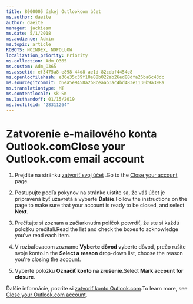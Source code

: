 ```yaml
---
title: 8000005 úzkej Outlookcom účet
ms.author: daeite
author: daeite
manager: jackiesm
ms.date: 5/1/2018
ms.audience: Admin
ms.topic: article
ROBOTS: NOINDEX, NOFOLLOW
localization_priority: Priority
ms.collection: Adm_O365
ms.custom: Adm_O365
ms.assetid: ef3475a8-e898-44d8-ae1d-82cdbf4454e8
ms.openlocfilehash: e36e35c39f10e88b022ab26ed88dfa26ba6c43dc
ms.sourcegitcommit: d6ea5e9458a2b8ceaab3ac4bd483e1130b9a398a
ms.translationtype: MT
ms.contentlocale: sk-SK
ms.lasthandoff: 01/15/2019
ms.locfileid: "28311264"
---
```

# <a name="close-your-outlookcom-email-account"></a><span data-ttu-id="52c2d-102">Zatvorenie e-mailového konta Outlook.com</span><span class="sxs-lookup"><span data-stu-id="52c2d-102">Close your Outlook.com email account</span></span>

1. <span data-ttu-id="52c2d-103">Prejdite na stránku [zatvoriť svoj účet](https://go.microsoft.com/fwlink/p/?linkid=845493) .</span><span class="sxs-lookup"><span data-stu-id="52c2d-103">Go to the [Close your account](https://go.microsoft.com/fwlink/p/?linkid=845493) page.</span></span> 
    
2. <span data-ttu-id="52c2d-104">Postupujte podľa pokynov na stránke uistite sa, že váš účet je pripravená byť uzavretá a vyberte **Ďalšie**.</span><span class="sxs-lookup"><span data-stu-id="52c2d-104">Follow the instructions on the page to make sure that your account is ready to be closed, and select **Next**.</span></span> 
    
3. <span data-ttu-id="52c2d-105">Prečítajte si zoznam a začiarknutím políčok potvrdiť, že ste si každú položku prečítali.</span><span class="sxs-lookup"><span data-stu-id="52c2d-105">Read the list and check the boxes to acknowledge you've read each item.</span></span>
    
4. <span data-ttu-id="52c2d-106">V rozbaľovacom zozname **Vyberte dôvod** vyberte dôvod, prečo rušíte svoje konto.</span><span class="sxs-lookup"><span data-stu-id="52c2d-106">In the **Select a reason** drop-down list, choose the reason you're closing the account.</span></span> 
    
5. <span data-ttu-id="52c2d-107">Vyberte položku **Označiť konto na zrušenie**.</span><span class="sxs-lookup"><span data-stu-id="52c2d-107">Select **Mark account for closure**.</span></span> 
    
<span data-ttu-id="52c2d-108">Ďalšie informácie, pozrite si [zatvoriť konto Outlook.com](https://go.microsoft.com/fwlink/p/?linkid=873106)[](https://support.office.com/article/564b801e-2a47-4cb2-afa8-12ead3185038.aspx).</span><span class="sxs-lookup"><span data-stu-id="52c2d-108">To learn more, see [Close your Outlook.com account](https://go.microsoft.com/fwlink/p/?linkid=873106)[](https://support.office.com/article/564b801e-2a47-4cb2-afa8-12ead3185038.aspx).</span></span>
  


